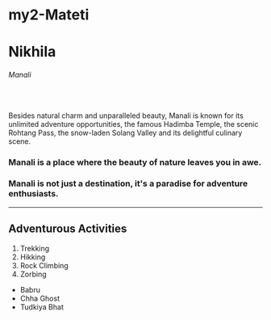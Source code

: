 # my2-Mateti

# Nikhila
###### Manali
<br>

Besides natural charm and unparalleled beauty, Manali is known for its unlimited adventure opportunities, the famous Hadimba Temple, the scenic Rohtang Pass, the snow-laden Solang Valley and its delightful culinary scene.

### **Manali is a place where the beauty of nature leaves you in awe.**<br>
### **Manali is not just a destination, it's a paradise for adventure enthusiasts.**

---

## Adventurous Activities
1. Trekking
1. Hikking
1. Rock Climbing 
3. Zorbing

* Babru
* Chha Ghost
* Tudkiya Bhat
